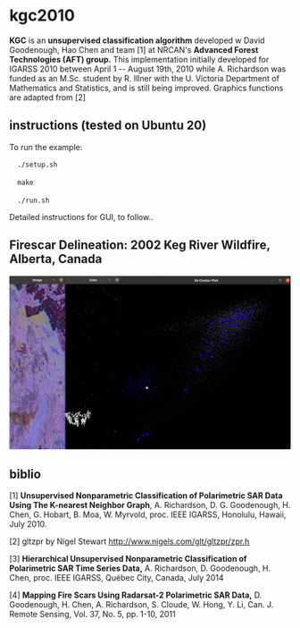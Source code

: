 # kgc2010

**KGC** is an **unsupervised classification algorithm** developed w David Goodenough, Hao Chen and team [1] at NRCAN's **Advanced Forest Technologies (AFT) group.** This implementation initially developed for IGARSS 2010 between April 1 -- August 19th, 2010 while A. Richardson was funded as an M.Sc. student by R. Illner with the U. Victoria Department of Mathematics and Statistics, and is still being improved. Graphics functions are adapted from [2]

## instructions (tested on Ubuntu 20)
To run the example:
```
  ./setup.sh
  
  make
  
  ./run.sh 
```
Detailed instructions for GUI, to follow..

## Firescar Delineation: 2002 Keg River Wildfire, Alberta, Canada
<img src="output/out.gif " width="800">

## biblio

[1] **Unsupervised Nonparametric Classification of Polarimetric SAR Data Using The K-nearest Neighbor Graph**, A. Richardson, D. G. Goodenough, H. Chen, G. Hobart, B. Moa, W. Myrvold, proc. IEEE IGARSS, Honolulu, Hawaii, July 2010.

[2] gltzpr by Nigel Stewart http://www.nigels.com/glt/gltzpr/zpr.h

[3] **Hierarchical Unsupervised Nonparametric Classification of Polarimetric SAR Time Series Data,** A. Richardson, D. Goodenough, H. Chen, proc. IEEE IGARSS, Québec City, Canada, July 2014

[4] **Mapping Fire Scars Using Radarsat-2 Polarimetric SAR Data,** D. Goodenough, H. Chen, A. Richardson, S. Cloude, W. Hong, Y. Li, Can. J. Remote Sensing, Vol. 37, No. 5, pp. 1-10, 2011
